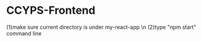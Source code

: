 # CCYPS-Frontend
(1)make sure current directory is under my-react-app \n
(2)type "npm start" command line
